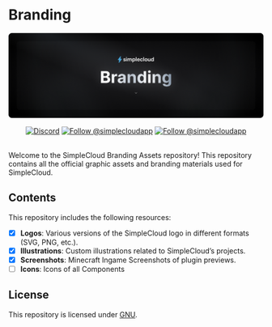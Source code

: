 # Branding

![Banner][banner]

<div align="center">

  [![Discord][badge-discord]][social-discord]
  [![Follow @simplecloudapp][badge-x]][social-x]
  [![Follow @simplecloudapp][badge-youtube]][social-youtube]
</div>
<br>
Welcome to the SimpleCloud Branding Assets repository! This repository contains all the official graphic assets and branding materials used for SimpleCloud.

## Contents

This repository includes the following resources:

- [x] **Logos**: Various versions of the SimpleCloud logo in different formats (SVG, PNG, etc.).
- [x] **Illustrations**: Custom illustrations related to SimpleCloud’s projects.
- [x] **Screenshots**: Minecraft Ingame Screenshots of plugin previews.
- [ ] **Icons**: Icons of all Components

## License
This repository is licensed under [GNU](/LICENSE).


<!-- LINK GROUP -->
[banner]: readme/banner/branding.png

[social-x]: https://x.com/simplecloud.app
[social-bluesky]: https://x.com/simplecloud.app
[social-youtube]: https://www.youtube.com/@thesimplecloud9075
[social-discord]: https://discord.simplecloud.app

[badge-discord]: https://img.shields.io/badge/Community_Discord-d95652.svg?style=flat-square&logo=discord&color=27272a
[badge-x]: https://img.shields.io/badge/Follow_@simplecloudapp-d95652.svg?style=flat-square&logo=x&color=27272a
[badge-youtube]: https://img.shields.io/badge/youtube-d95652.svg?style=flat-square&logo=youtube&color=27272a